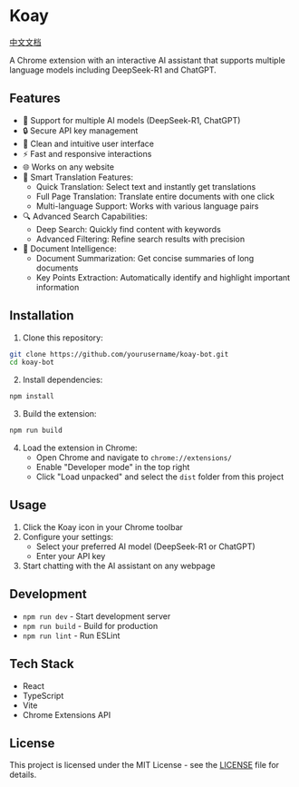 # Koay

[中文文档](./README_zh.md)

A Chrome extension with an interactive AI assistant that supports multiple language models including DeepSeek-R1 and ChatGPT.

## Features

- 🤖 Support for multiple AI models (DeepSeek-R1, ChatGPT)
- 🔒 Secure API key management
- 🎨 Clean and intuitive user interface
- ⚡ Fast and responsive interactions
- 🌐 Works on any website
- 🔄 Smart Translation Features:
  - Quick Translation: Select text and instantly get translations
  - Full Page Translation: Translate entire documents with one click
  - Multi-language Support: Works with various language pairs
- 🔍 Advanced Search Capabilities:
  - Deep Search: Quickly find content with keywords
  - Advanced Filtering: Refine search results with precision
- 📝 Document Intelligence:
  - Document Summarization: Get concise summaries of long documents
  - Key Points Extraction: Automatically identify and highlight important information

## Installation

1. Clone this repository:
```bash
git clone https://github.com/yourusername/koay-bot.git
cd koay-bot
```

2. Install dependencies:
```bash
npm install
```

3. Build the extension:
```bash
npm run build
```

4. Load the extension in Chrome:
   - Open Chrome and navigate to `chrome://extensions/`
   - Enable "Developer mode" in the top right
   - Click "Load unpacked" and select the `dist` folder from this project

## Usage

1. Click the Koay icon in your Chrome toolbar
2. Configure your settings:
   - Select your preferred AI model (DeepSeek-R1 or ChatGPT)
   - Enter your API key
3. Start chatting with the AI assistant on any webpage

## Development

- `npm run dev` - Start development server
- `npm run build` - Build for production
- `npm run lint` - Run ESLint

## Tech Stack

- React
- TypeScript
- Vite
- Chrome Extensions API

## License

This project is licensed under the MIT License - see the [LICENSE](./LICENSE) file for details.
